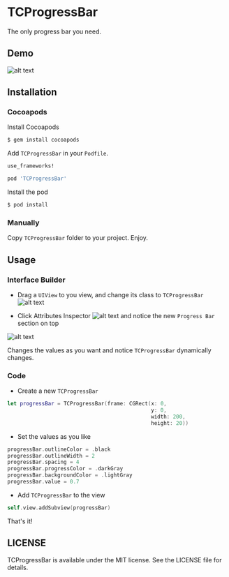 TCProgressBar
=======================
The only progress bar you need.

## Demo
![alt text](https://github.com/talthent/TCProgressBar/blob/master/screenshots/screenshot.png "TCProgressBar")

## Installation

### Cocoapods

Install Cocoapods

```bash
$ gem install cocoapods
```

Add `TCProgressBar` in your `Podfile`.

```ruby
use_frameworks!

pod 'TCProgressBar'
```

Install the pod

```bash
$ pod install
```

### Manually

Copy `TCProgressBar` folder to your project. Enjoy.


## Usage

### Interface Builder
- Drag a `UIView` to you view, and change its class to `TCProgressBar`
![alt text](https://github.com/talthent/TCProgressBar/blob/master/screenshots/class.png "TCProgressBar")

- Click Attributes Inspector ![alt text](https://github.com/talthent/TCProgressBar/blob/master/screenshots/attributesInspector.png "TCProgressBar")
 and notice the new `Progress Bar` section on top
 
 ![alt text](https://github.com/talthent/TCProgressBar/blob/master/screenshots/inspectables.png "TCProgressBar")

Changes the values as you want and notice `TCProgressBar` dynamically changes.

### Code
- Create a new `TCProgressBar`
```swift
let progressBar = TCProgressBar(frame: CGRect(x: 0,
                                              y: 0,
                                              width: 200,
                                              height: 20))
```
- Set the values as you like
```swift
progressBar.outlineColor = .black
progressBar.outlineWidth = 2 
progressBar.spacing = 4
progressBar.progressColor = .darkGray
progressBar.backgroundColor = .lightGray
progressBar.value = 0.7
```
   
   - Add `TCProgressBar` to the view
```swift
self.view.addSubview(progressBar)
```
   
   That's it!

## LICENSE

TCProgressBar is available under the MIT license. See the LICENSE file for details.
